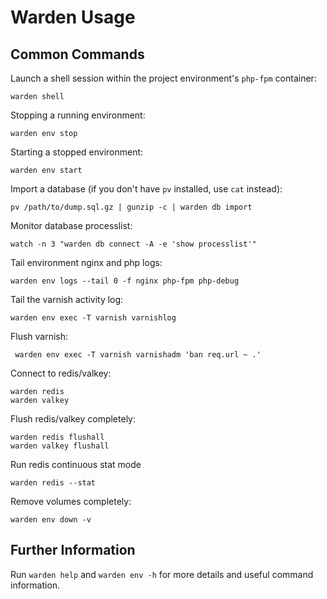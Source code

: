 # Warden Usage

## Common Commands

Launch a shell session within the project environment's `php-fpm` container:

    warden shell

Stopping a running environment:

    warden env stop

Starting a stopped environment:

    warden env start

Import a database (if you don't have `pv` installed, use `cat` instead):

    pv /path/to/dump.sql.gz | gunzip -c | warden db import

Monitor database processlist:

    watch -n 3 "warden db connect -A -e 'show processlist'"

Tail environment nginx and php logs:

    warden env logs --tail 0 -f nginx php-fpm php-debug

Tail the varnish activity log:

    warden env exec -T varnish varnishlog

Flush varnish:

     warden env exec -T varnish varnishadm 'ban req.url ~ .' 

Connect to redis/valkey:

    warden redis
    warden valkey

Flush redis/valkey completely:

    warden redis flushall
    warden valkey flushall

Run redis continuous stat mode

    warden redis --stat

Remove volumes completely:

    warden env down -v

## Further Information

Run `warden help` and `warden env -h` for more details and useful command information.
